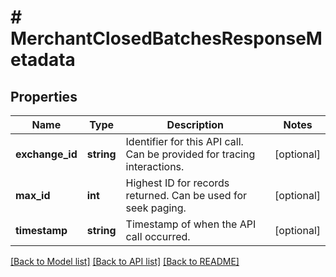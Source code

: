 # # MerchantClosedBatchesResponseMetadata

## Properties

Name | Type | Description | Notes
------------ | ------------- | ------------- | -------------
**exchange_id** | **string** | Identifier for this API call. Can be provided for tracing interactions. | [optional]
**max_id** | **int** | Highest ID for records returned. Can be used for seek paging. | [optional]
**timestamp** | **string** | Timestamp of when the API call occurred. | [optional]

[[Back to Model list]](../../README.md#models) [[Back to API list]](../../README.md#endpoints) [[Back to README]](../../README.md)
